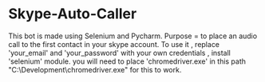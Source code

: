 # Skype-Auto-Caller
This bot is made using Selenium and Pycharm.
Purpose = to place an audio call to the first contact in your skype account.
To use it , replace 'your_email' and 'your_password' with your own credentials , install 'selenium' module.
you will need to place 'chromedriver.exe' in this path "C:\Development\chromedriver.exe" for this to work.

